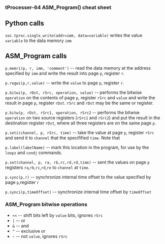 ### tProcesser-64 ASM_Program() cheat sheet

## Python calls

`soc.tproc.single_write(addr=imm, data=variable)` writes the value `variable` to the data memory `imm`

## ASM_Program calls
`p.memri(p, r, imm, 'comment')` -- read the data memory at the address specified by `imm` and write the result into page `p`, register `r`. 

`p.regwi(p,r,value)`  -- write the `value` to page `p`, register `r`.

`p.bitwi(p, rDst, rSrc, operation, value)` -- performs the bitwise `operation` on the contents of page `p`, register `rSrc` and `value` and write the result in page `p`, register `rDst`.  `rSrc` and `rDst` may be the same or register.  

`p.bitw(p, rDst, rSrc1, operation, rSrc2` -- performs the bitwise `operation` on two source registers (`rSrc1` and `rSrc2`) and put the result in the destination register `rDst`, where all three registers are on the same page `p`.

`p.seti(channel, p, rSrc, time)` -- take the value at page `p`, register `rSrc` and send it to `channel` that the specifified `time`.  Note that 

`p.label(labelName)` -- mark this location in the program, for use by the `loopz` and `condj` commands.

`p.set(channel, p, ra, rb,rc,rd,rd,time)` -- sent the values on page `p` registers `ra`,`rb`,`rc`,`rd`,`re` to `channel` at `time`. 

`p.sync(p,r)` -- synchronize internal time offset to the value specified by page `p`,register `r`

`p.synci(p,timeOffset)` -- synchronize internal time offset by `timeOffset`

### ASM_Program bitwise operations

* `<<` -- shift bits left by `value` bits, ignores `rSrc`
* `|` -- or
* `&` -- and
* `^` -- exclusive or
* `~` -- not `value`, ignores `rSrc`

